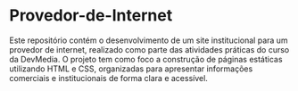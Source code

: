 # Provedor-de-Internet
Este repositório contém o desenvolvimento de um site institucional para um provedor de internet, realizado como parte das atividades práticas do curso da DevMedia. O projeto tem como foco a construção de páginas estáticas utilizando HTML e CSS, organizadas para apresentar informações comerciais e institucionais de forma clara e acessível.
